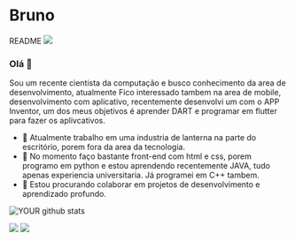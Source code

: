 # Bruno
README
<img src="https://github.com/pr2tik1/pr2tik1/blob/master/IMAGE-NAME">

### Olá 👋
Sou um recente cientista da computação e busco conhecimento da area de desenvolvimento, atualmente  Fico interessado tambem na area de mobile, desenvolvimento com aplicativo, recentemente desenvolvi um com o APP Inventor, um dos meus objetivos é aprender DART e programar em flutter para fazer os aplivcativos.
- 🔭 Atualmente trabalho em uma industria de lanterna na parte do escritório, porem fora da area da tecnologia.
- 🌱 No momento faço bastante front-end com html e css, porem programo em python e estou aprendendo recentemente JAVA, tudo apenas experiencia universitaria. Já programei em C++ tambem.
- 🤝 Estou procurando colaborar em projetos de desenvolvimento e aprendizado profundo.

![YOUR github stats](https://github-readme-stats.vercel.app/api?username=Nexterzin)

[<img src="https://img.shields.io/badge/linkedin-%230077B5.svg?&style=for-the-badge&logo=linkedin&logoColor=white" />](https://www.linkedin.com/in/bruno-vinicius-03179219b/) [<img src = "https://img.shields.io/badge/instagram-%23E4405F.svg?&style=for-the-badge&logo=instagram&logoColor=white">](https://www.instagram.com/bru_vinii/)
